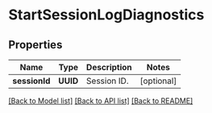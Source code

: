# StartSessionLogDiagnostics

## Properties
Name | Type | Description | Notes
------------ | ------------- | ------------- | -------------
**sessionId** | **UUID** | Session ID.  | [optional] 

[[Back to Model list]](../README.md#documentation-for-models) [[Back to API list]](../README.md#documentation-for-api-endpoints) [[Back to README]](../README.md)


